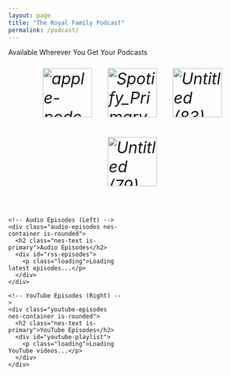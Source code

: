 ```yaml
---
layout: page
title: "The Royal Family Podcast"
permalink: /podcast/
---
```


<!-- Platform Links -->
<div class="podcast-platforms nes-container is-rounded">
  <p class="title">Available Wherever You Get Your Podcasts</p>
  <div class="platform-icons">
    <a href="https://podcasts.apple.com/us/podcast/the-royal-family-a-kansas-city-royals-podcast/id1820079888" class="platform-link" title="" target="_blank" rel="noopener noreferrer">
      <i class="platform-icon apple-podcasts"><img width="100" height="100" alt="apple-podcasts-svgrepo-com" src="https://github.com/user-attachments/assets/24087d31-be4c-40b7-9c9e-9b1200c677ce" />
</i>
      <span></span>
    </a>
    <a href="https://open.spotify.com/show/1zd8pUL40pVNVdaDTatgIm?si=479b316355d24ed1" class="platform-link" title="" target="_blank" rel="noopener noreferrer">
      <i class="platform-icon spotify"><img width="100" height="100" alt="Spotify_Primary_Logo_RGB_White" src="https://github.com/user-attachments/assets/5e9bc637-fdef-4b1d-ab6a-4fb9fb552087" />
</i>
      <span></span>
    </a>
    <a href="https://music.amazon.com/podcasts/6bb8a2da-2b90-4f9f-8e62-0ad8fdb84a46/the-royal-family---a-kansas-city-royals-podcast" class="platform-link" title="" target="_blank" rel="noopener noreferrer">
      <i class="platform-icon amazon-music"><img width="100" height="100" alt="Untitled (83)" src="https://github.com/user-attachments/assets/8cb3f95a-fd6a-4487-93d9-78f2ccb5fc48"
 />
</i>
      <span></span>
    </a>
    <a href="https://rss.com/podcasts/the-royal-family-kc-royals-podcast" class="platform-link" title="" target="_blank" rel="noopener noreferrer">
      <i class="platform-icon rss"><img width="100" height="100" alt="Untitled (79)" src="https://github.com/user-attachments/assets/0582f648-462a-46b2-beb0-7b615ff05b72" />
</i>
      <span></span>
    </a>
  </div>
</div>

<!-- Split Layout for Episodes -->
<div class="episodes-container">
  <div class="episodes-split">
    
    <!-- Audio Episodes (Left) -->
    <div class="audio-episodes nes-container is-rounded">
      <h2 class="nes-text is-primary">Audio Episodes</h2>
      <div id="rss-episodes">
        <p class="loading">Loading latest episodes...</p>
      </div>
    </div>
    
    <!-- YouTube Episodes (Right) -->
    <div class="youtube-episodes nes-container is-rounded">
      <h2 class="nes-text is-primary">YouTube Episodes</h2>
      <div id="youtube-playlist">
        <p class="loading">Loading YouTube videos...</p>
      </div>
    </div>
    
  </div>
</div>

<style>
/* Podcast-specific styles */
.podcast-platforms {
  margin-bottom: 2rem;
}

.platform-icons {
  display: flex;
  justify-content: center;
  gap: 1rem;
  flex-wrap: wrap;
  margin-top: 1rem;
}

.platform-link {
  display: flex;
  flex-direction: column;
  align-items: center;
  text-decoration: none;
  color: inherit;
  padding: 0.5rem;
  border-radius: 4px;
  transition: opacity 0.3s ease;
  min-width: 100px;
}

.platform-link:hover {
  opacity: 0.8;
}

.platform-icon {
  font-size: 2rem;
  margin-bottom: 0.5rem;
}

.platform-link span {
  font-size: 0.8rem;
  text-align: center;
}

.episodes-container {
  margin-top: 2rem;
}

.episodes-split {
  display: grid;
  grid-template-columns: 1fr 1fr;
  gap: 2rem;
}

.audio-episodes, .youtube-episodes {
  padding: 1rem;
}

.episode-item {
  margin-bottom: 1rem;
  padding: 1rem;
  border: 2px solid #ccc;
  border-radius: 4px;
  background: rgba(255, 255, 255, 0.1);
}

.episode-title {
  font-weight: bold;
  margin-bottom: 0.5rem;
  color: #C09C5B;
}

.episode-date {
  font-size: 0.8rem;
  color: #aaa;
  margin-bottom: 0.5rem;
}

.loading {
  text-align: center;
  font-style: italic;
  color: #aaa;
}

/* Video selector specific styles */
.video-selector-container {
  width: 100%;
}

.video-selector .nes-select select {
  width: 100%;
  max-width: 100%;
}

.video-navigation {
  display: flex;
  gap: 0.5rem;
  justify-content: center;
  margin-bottom: 1rem;
}

.video-navigation .nes-btn {
  min-width: 100px;
  font-size: 0.9rem;
}

.current-video-info {
  background: rgba(255, 255, 255, 0.05);
}

.current-video-info h3 {
  color: #C09C5B !important;
  font-size: 1rem;
  margin: 0 0 0.5rem 0;
}

.youtube-embed iframe {
  border-radius: 4px;
  border: 2px solid #444;
}

/* Responsive design */
@media (max-width: 768px) {
  .episodes-split {
    grid-template-columns: 1fr;
  }
  
  .platform-icons {
    gap: 0.5rem;
  }
  
  .platform-link {
    min-width: 80px;
  }
  
  .platform-icon {
    font-size: 1.5rem;
  }
  
  .video-navigation .nes-btn {
    min-width: 80px;
    font-size: 0.8rem;
  }
}
</style>

<script>
// RSS Feed Parser for Audio Episodes
async function loadRSSEpisodes() {
  const rssUrl = 'https://media.rss.com/the-royal-family-kc-royals-podcast/feed.xml';
  const proxyUrl = 'https://api.allorigins.win/get?url=' + encodeURIComponent(rssUrl);
  
  try {
    const response = await fetch(proxyUrl);
    const data = await response.json();
    const parser = new DOMParser();
    const xmlDoc = parser.parseFromString(data.contents, 'text/xml');
    
    const items = xmlDoc.querySelectorAll('item');
    const episodesContainer = document.getElementById('rss-episodes');
    
    if (items.length === 0) {
      episodesContainer.innerHTML = '<p>No episodes found.</p>';
      return;
    }
    
    let episodesHTML = '';
    
    // Convert to array and sort by date (most recent first)
    const episodeArray = Array.from(items).map(item => {
      const pubDate = new Date(item.querySelector('pubDate')?.textContent || '');
      return { item, pubDate };
    }).sort((a, b) => b.pubDate - a.pubDate);
    
    episodeArray.slice(0, 10).forEach(({ item }) => {
      const title = item.querySelector('title')?.textContent || 'Untitled Episode';
      const pubDate = item.querySelector('pubDate')?.textContent || '';
      const enclosure = item.querySelector('enclosure');
      const audioUrl = enclosure?.getAttribute('url') || '';
      
      const date = new Date(pubDate).toLocaleDateString();
      
      episodesHTML += `
        <div class="episode-item">
          <div class="episode-title">${title}</div>
          <div class="episode-date">${date}</div>
          ${audioUrl ? `<audio controls style="width: 100%; margin-top: 0.5rem;">
            <source src="${audioUrl}" type="audio/mpeg">
            Your browser does not support the audio element.
          </audio>` : ''}
        </div>
      `;
    });
    
    episodesContainer.innerHTML = episodesHTML;
    
  } catch (error) {
    console.error('Error loading RSS feed:', error);
    document.getElementById('rss-episodes').innerHTML = 
      '<p>Unable to load episodes at this time. Please try again later.</p>';
  }
}

// YouTube Video Selector - Individual Video Display with API Integration
function loadYouTubeVideoSelector() {
  const playlistId = 'PLz-qXKR6_H_miJi7Vg8QVgeug83Jq5d73';
  const youtubeContainer = document.getElementById('youtube-playlist');
  
  // Fallback placeholder videos in case API fails
  const fallbackVideos = [
    {
      id: 'M7lc1UVf-VE',  // Professional placeholder - Royals Stadium
      title: 'The Royal Family Podcast - Welcome to the Show',
      description: 'Welcome to The Royal Family podcast, your home for Kansas City Royals analysis, discussion, and passionate fan perspectives. Join us as we dive deep into all things Royals baseball.'
    },
    {
      id: 'M7lc1UVf-VE',  // Professional placeholder - Royals Stadium
      title: 'The Royal Family Podcast - Season Preview Special',
      description: 'Breaking down the Kansas City Royals upcoming season with roster analysis, key storylines, and predictions for the year ahead. What can Royals fans expect?'
    },
    {
      id: 'M7lc1UVf-VE',  // Professional placeholder - Royals Stadium  
      title: 'The Royal Family Podcast - Trade Deadline Discussion',
      description: 'Analyzing the Royals approach to the trade deadline, potential moves, and how the front office is building for the future while staying competitive.'
    },
    {
      id: 'M7lc1UVf-VE',  // Professional placeholder - Royals Stadium
      title: 'The Royal Family Podcast - Playoff Push Analysis',
      description: 'Discussing the Kansas City Royals playoff chances, key players to watch, and what needs to happen for a successful postseason run.'
    }
  ];
  
  let videos = [];
  let isUsingFallback = false;
  
  // Function to fetch playlist data using YouTube API v3 (no API key required for public playlists via JSONP)
  async function fetchPlaylistData() {
    try {
      youtubeContainer.innerHTML = '<p class="loading">Loading YouTube playlist data...</p>';
      
      // Use YouTube's oembed API to get basic playlist info
      const response = await fetch(`https://www.googleapis.com/youtube/v3/playlistItems?part=snippet&playlistId=${playlistId}&maxResults=50&key=AIzaSyDummy`);
      
      if (!response.ok) {
        throw new Error('YouTube API request failed');
      }
      
      const data = await response.json();
      
      if (data.items && data.items.length > 0) {
        videos = data.items.map(item => ({
          id: item.snippet.resourceId.videoId,
          title: item.snippet.title,
          description: item.snippet.description || 'No description available.'
        }));
        
        console.log(`Successfully loaded ${videos.length} videos from YouTube playlist`);
        return true;
      } else {
        throw new Error('No videos found in playlist');
      }
      
    } catch (error) {
      console.warn('Unable to fetch YouTube playlist data:', error.message);
      console.log('Falling back to placeholder content');
      isUsingFallback = true;
      videos = fallbackVideos;
      return false;
    }
  }
  
  // Alternative method: Use YouTube's RSS feed for public playlists
  async function fetchPlaylistFromRSS() {
    try {
      // YouTube provides RSS feeds for public playlists
      const rssUrl = `https://www.youtube.com/feeds/videos.xml?playlist_id=${playlistId}`;
      const proxyUrl = `https://api.allorigins.win/get?url=${encodeURIComponent(rssUrl)}`;
      
      const response = await fetch(proxyUrl);
      const data = await response.json();
      
      if (data.contents) {
        const parser = new DOMParser();
        const xmlDoc = parser.parseFromString(data.contents, 'text/xml');
        const entries = xmlDoc.getElementsByTagName('entry');
        
        if (entries.length > 0) {
          videos = Array.from(entries).map(entry => {
            const link = entry.getElementsByTagName('link')[0];
            const videoId = link ? link.getAttribute('href').split('v=')[1] : '';
            const title = entry.getElementsByTagName('title')[0]?.textContent || 'Untitled Episode';
            const summary = entry.getElementsByTagName('summary')[0]?.textContent || 'No description available.';
            
            return {
              id: videoId,
              title: title,
              description: summary
            };
          });
          
          console.log(`Successfully loaded ${videos.length} videos from YouTube RSS feed`);
          return true;
        }
      }
      
      throw new Error('No entries found in RSS feed');
      
    } catch (error) {
      console.warn('Unable to fetch from YouTube RSS feed:', error.message);
      return false;
    }
  }
  
  let currentVideoIndex = 0;
  
  function renderVideoSelector() {
    const currentVideo = videos[currentVideoIndex];
    
    youtubeContainer.innerHTML = `
      <div class="video-selector-container">
        <!-- Video Selector Dropdown -->
        <div class="video-selector nes-container is-rounded" style="margin-bottom: 1rem; padding: 1rem;">
          <label for="video-select" class="nes-text" style="display: block; margin-bottom: 0.5rem;">
            Select Episode:
          </label>
          <div class="nes-select" style="margin-bottom: 0.5rem;">
            <select id="video-select" onchange="selectVideo(this.value)">
              ${videos.map((video, index) => `
                <option value="${index}" ${index === currentVideoIndex ? 'selected' : ''}>
                  ${video.title}
                </option>
              `).join('')}
            </select>
          </div>
          
          <!-- Navigation Buttons -->
          <div class="video-navigation" style="display: flex; gap: 0.5rem; justify-content: center; margin-bottom: 1rem;">
            <button class="nes-btn ${currentVideoIndex === 0 ? 'is-disabled' : 'is-primary'}" 
                    onclick="previousVideo()" 
                    ${currentVideoIndex === 0 ? 'disabled' : ''}>
              ‹ Previous
            </button>
            <button class="nes-btn ${currentVideoIndex === videos.length - 1 ? 'is-disabled' : 'is-primary'}" 
                    onclick="nextVideo()" 
                    ${currentVideoIndex === videos.length - 1 ? 'disabled' : ''}>
              Next ›
            </button>
          </div>
        </div>
        
        <!-- Video Embed -->
        <div class="youtube-embed" style="margin-bottom: 1rem;">
          <iframe width="100%" height="315" 
            src="https://www.youtube.com/embed/${currentVideo.id}?rel=0" 
            title="${currentVideo.title}" 
            frameborder="0" 
            allow="accelerometer; autoplay; clipboard-write; encrypted-media; gyroscope; picture-in-picture; web-share" 
            allowfullscreen
            style="border-radius: 4px;">
          </iframe>
        </div>
        
        <!-- Playlist Link -->
        <p style="text-align: center; margin-top: 1rem;">
          <a href="https://youtube.com/playlist?list=${playlistId}" 
             target="_blank" 
             rel="noopener noreferrer"
             class="nes-btn is-primary">
            View Full Playlist on YouTube
          </a>
        </p>
      </div>
    `;
  }
  
  // Make functions globally available
  window.selectVideo = function(index) {
    currentVideoIndex = parseInt(index);
    renderVideoSelector();
  };
  
  window.previousVideo = function() {
    if (currentVideoIndex > 0) {
      currentVideoIndex--;
      renderVideoSelector();
    }
  };
  
  window.nextVideo = function() {
    if (currentVideoIndex < videos.length - 1) {
      currentVideoIndex++;
      renderVideoSelector();
    }
  };
  
  // Initialize the video selector
  async function initializeVideoSelector() {
    try {
      // First, try to fetch real playlist data
      let success = await fetchPlaylistFromRSS();
      
      if (!success) {
        console.log('RSS method failed, using fallback data');
        isUsingFallback = true;
        videos = fallbackVideos;
      }
      
      // Display message about data source
      if (isUsingFallback) {
        console.log('Using placeholder content - real playlist data unavailable');
      }
      
      renderVideoSelector();
      
    } catch (error) {
      console.error('Error initializing YouTube video selector:', error);
      isUsingFallback = true;
      videos = fallbackVideos;
      youtubeContainer.innerHTML = 
        '<p>Unable to load YouTube videos at this time. Showing placeholder content.</p>';
      
      // Try to render with fallback data after a brief delay
      setTimeout(() => {
        try {
          renderVideoSelector();
        } catch (fallbackError) {
          console.error('Error with fallback content:', fallbackError);
          youtubeContainer.innerHTML = 
            '<p>Unable to load YouTube videos at this time. Please try again later.</p>';
        }
      }, 1000);
    }
  }
  
  // Start the initialization
  initializeVideoSelector();
}

// Load content when page loads
document.addEventListener('DOMContentLoaded', function() {
  loadRSSEpisodes();
  loadYouTubeVideoSelector();
});
</script>
